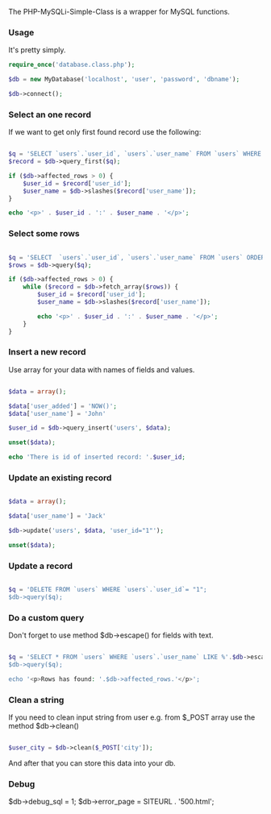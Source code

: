The PHP-MySQLi-Simple-Class is a wrapper for MySQL functions.

### Usage

It's pretty simply.

```php
require_once('database.class.php');

$db = new MyDatabase('localhost', 'user', 'password', 'dbname');

$db->connect();
```

### Select an one record

If we want to get only first found record use the following:

```php

$q = 'SELECT `users`.`user_id`, `users`.`user_name` FROM `users` WHERE `users`.`user_id` = "1" ORDER BY `users`.`user_id` DESC LIMIT 1';
$record = $db->query_first($q);

if ($db->affected_rows > 0) {
    $user_id = $record['user_id'];
    $user_name = $db->slashes($record['user_name']);
}

echo '<p>' . $user_id . ':' . $user_name . '</p>';

```

### Select some rows

```php

$q = 'SELECT  `users`.`user_id`, `users`.`user_name` FROM `users` ORDER BY `users`.`user_id` DESC LIMIT 10';
$rows = $db->query($q);

if ($db->affected_rows > 0) {
    while ($record = $db->fetch_array($rows)) {
        $user_id = $record['user_id'];
        $user_name = $db->slashes($record['user_name']);

        echo '<p>' . $user_id . ':' . $user_name . '</p>';
    }
}

```

### Insert a new record

Use array for your data with names of fields and values.

```php

$data = array();

$data['user_added'] = 'NOW()';
$data['user_name'] = 'John'

$user_id = $db->query_insert('users', $data);

unset($data);

echo 'There is id of inserted record: '.$user_id; 

```

### Update an existing record

```php

$data = array();

$data['user_name'] = 'Jack'

$db->update('users', $data, 'user_id="1"');

unset($data);

```

### Update a record

```php

$q = 'DELETE FROM `users` WHERE `users`.`user_id`= "1";
$db->query($q);

```

### Do a custom query

Don't forget to use method $db->escape() for fields with text.

```php

$q = 'SELECT * FROM `users` WHERE `users`.`user_name` LIKE %'.$db->escape($search).'% ORDER BY `users`.`user_id` DESC LIMIT 5
$db->query($q);

echo '<p>Rows has found: '.$db->affected_rows.'</p>';

```

### Clean a string

If you need to clean input string from user e.g. from $_POST array use the method $db->clean()

```php

$user_city = $db->clean($_POST['city']);

```
And after that you can store this data into your db.

### Debug

$db->debug_sql = 1;
$db->error_page = SITEURL . '500.html';